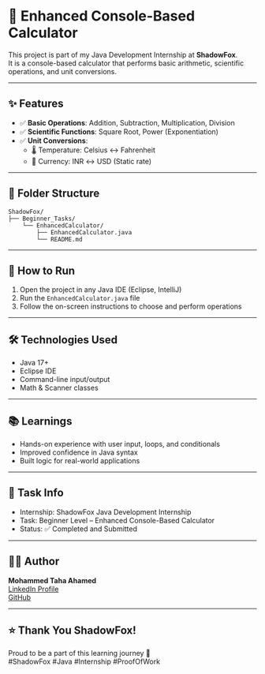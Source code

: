 # 🔢 Enhanced Console-Based Calculator

This project is part of my Java Development Internship at **ShadowFox**.  
It is a console-based calculator that performs basic arithmetic, scientific operations, and unit conversions.

---

## ✨ Features

- ✅ **Basic Operations**: Addition, Subtraction, Multiplication, Division
- ✅ **Scientific Functions**: Square Root, Power (Exponentiation)
- ✅ **Unit Conversions**:
  - 🌡️ Temperature: Celsius ↔ Fahrenheit
  - 💱 Currency: INR ↔ USD (Static rate)

---

## 📁 Folder Structure

```
ShadowFox/
├── Beginner_Tasks/
    └── EnhancedCalculator/
        ├── EnhancedCalculator.java
        └── README.md
```


---

## 🚀 How to Run

1. Open the project in any Java IDE (Eclipse, IntelliJ)
2. Run the `EnhancedCalculator.java` file
3. Follow the on-screen instructions to choose and perform operations

---

## 🛠️ Technologies Used

- Java 17+
- Eclipse IDE
- Command-line input/output
- Math & Scanner classes

---

## 📚 Learnings

- Hands-on experience with user input, loops, and conditionals
- Improved confidence in Java syntax
- Built logic for real-world applications

---

## 📌 Task Info

- Internship: ShadowFox Java Development Internship
- Task: Beginner Level – Enhanced Console-Based Calculator
- Status: ✅ Completed and Submitted

---

## 🧑‍💻 Author

**Mohammed Taha Ahamed**  
[LinkedIn Profile](www.linkedin.com/in/mohammed-taha-ahamed-02bb26335)  
[GitHub](https://github.com/MohammedTaha-751)

---

## ⭐️ Thank You ShadowFox!

Proud to be a part of this learning journey 💙  
#ShadowFox #Java #Internship #ProofOfWork
